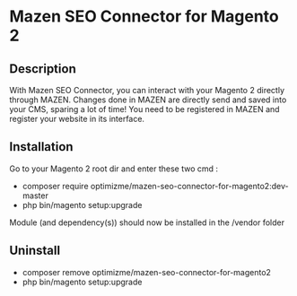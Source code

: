# Mazen SEO Connector for Magento 2

## Description
   
With Mazen SEO Connector, you can interact with your Magento 2 directly through MAZEN.
Changes done in MAZEN are directly send and saved into your CMS, sparing a lot of time!
You need to be registered in MAZEN and register your website in its interface.

## Installation

Go to your Magento 2 root dir and enter these two cmd :
- composer require optimizme/mazen-seo-connector-for-magento2:dev-master
- php bin/magento setup:upgrade

Module (and dependency(s)) should now be installed in the /vendor folder

## Uninstall
- composer remove optimizme/mazen-seo-connector-for-magento2
- php bin/magento setup:upgrade
